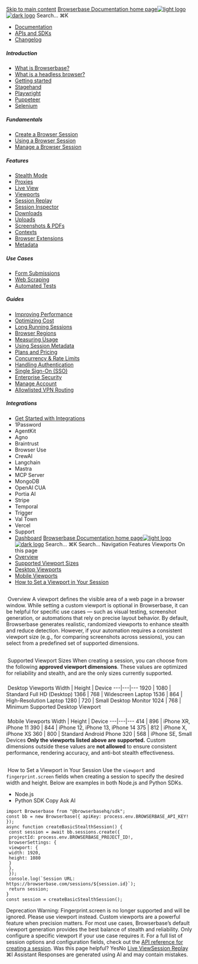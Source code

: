 [Skip to main content](#content-area)
[Browserbase Documentation home page![light logo](https://mintcdn.com/browserbase/lUkHCCQ3HJMpCnfp/logo/light.svg?fit=max&auto=format&n=lUkHCCQ3HJMpCnfp&q=85&s=0f99c87492a4fb0e9bfc45075a78c64f)![dark logo](https://mintcdn.com/browserbase/lUkHCCQ3HJMpCnfp/logo/dark.svg?fit=max&auto=format&n=lUkHCCQ3HJMpCnfp&q=85&s=645b212b9cbee8bebf84f318c2baaac0)](https://www.browserbase.com)
Search...
⌘K
 * [Documentation](/introduction/what-is-browserbase)
 * [APIs and SDKs](/reference/introduction)
 * [Changelog](https://www.browserbase.com/changelog)
##### Introduction
 * [What is Browserbase?](/introduction/what-is-browserbase)
 * [What is a headless browser?](/introduction/what-is-headless-browser)
 * [Getting started](/introduction/getting-started)
 * [Stagehand](/introduction/stagehand)
 * [Playwright](/introduction/playwright)
 * [Puppeteer](/introduction/puppeteer)
 * [Selenium](/introduction/selenium)
##### Fundamentals
 * [Create a Browser Session](/fundamentals/create-browser-session)
 * [Using a Browser Session](/fundamentals/using-browser-session)
 * [Manage a Browser Session](/fundamentals/manage-browser-session)
##### Features
 * [Stealth Mode](/features/stealth-mode)
 * [Proxies](/features/proxies)
 * [Live View](/features/session-live-view)
 * [Viewports](/features/viewports)
 * [Session Replay](/features/session-replay)
 * [Session Inspector](/features/session-inspector)
 * [Downloads](/features/downloads)
 * [Uploads](/features/uploads)
 * [Screenshots & PDFs](/features/screenshots)
 * [Contexts](/features/contexts)
 * [Browser Extensions](/features/browser-extensions)
 * [Metadata](/features/session-metadata)
##### Use Cases
 * [Form Submissions](/use-cases/automating-form-submissions)
 * [Web Scraping](/use-cases/scraping-website)
 * [Automated Tests](/use-cases/building-automated-tests)
##### Guides
 * [Improving Performance](/guides/speed-optimization)
 * [Optimizing Cost](/guides/cost-optimization)
 * [Long Running Sessions](/guides/long-running-sessions)
 * [Browser Regions](/guides/multi-region)
 * [Measuring Usage](/guides/measuring-usage)
 * [Using Session Metadata](/guides/using-session-metadata)
 * [Plans and Pricing](/guides/plans-and-pricing)
 * [Concurrency & Rate Limits](/guides/concurrency-rate-limits)
 * [Handling Authentication](/guides/authentication)
 * [Single Sign-On (SSO)](/guides/sso-setup)
 * [Enterprise Security](/guides/security)
 * [Manage Account](/guides/manage-account)
 * [Allowlisted VPN Routing](/guides/vpn)
##### Integrations
 * [Get Started with Integrations](/integrations/get-started)
 * 1Password
 * AgentKit
 * Agno
 * Braintrust
 * Browser Use
 * CrewAI
 * Langchain
 * Mastra
 * MCP Server
 * MongoDB
 * OpenAI CUA
 * Portia AI
 * Stripe
 * Temporal
 * Trigger
 * Val Town
 * Vercel
 * Support
 * [Dashboard](https://www.browserbase.com/overview)
[Browserbase Documentation home page![light logo](https://mintcdn.com/browserbase/lUkHCCQ3HJMpCnfp/logo/light.svg?fit=max&auto=format&n=lUkHCCQ3HJMpCnfp&q=85&s=0f99c87492a4fb0e9bfc45075a78c64f)![dark logo](https://mintcdn.com/browserbase/lUkHCCQ3HJMpCnfp/logo/dark.svg?fit=max&auto=format&n=lUkHCCQ3HJMpCnfp&q=85&s=645b212b9cbee8bebf84f318c2baaac0)](https://www.browserbase.com)
Search...
⌘K
Search...
Navigation
Features
Viewports
On this page
 * [Overview](#overview)
 * [Supported Viewport Sizes](#supported-viewport-sizes)
 * [Desktop Viewports](#desktop-viewports)
 * [Mobile Viewports](#mobile-viewports)
 * [How to Set a Viewport in Your Session](#how-to-set-a-viewport-in-your-session)
## 
[​](#overview)
Overview
A viewport defines the visible area of a web page in a browser window. While setting a custom viewport is optional in Browserbase, it can be helpful for specific use cases — such as visual testing, screenshot generation, or automations that rely on precise layout behavior. By default, Browserbase generates realistic, randomized viewports to enhance stealth and reduce detection. However, if your automation requires a consistent viewport size (e.g., for comparing screenshots across sessions), you can select from a predefined set of supported dimensions.
## 
[​](#supported-viewport-sizes)
Supported Viewport Sizes
When creating a session, you can choose from the following **approved viewport dimensions**. These values are optimized for reliability and stealth, and are the only sizes currently supported.
### 
[​](#desktop-viewports)
Desktop Viewports
Width | Height | Device 
---|---|--- 
1920 | 1080 | Standard Full HD (Desktop) 
1366 | 768 | Widescreen Laptop 
1536 | 864 | High-Resolution Laptop 
1280 | 720 | Small Desktop Monitor 
1024 | 768 | Minimum Supported Desktop Viewport 
### 
[​](#mobile-viewports)
Mobile Viewports
Width | Height | Device 
---|---|--- 
414 | 896 | iPhone XR, iPhone 11 
390 | 844 | iPhone 12, iPhone 13, iPhone 14 
375 | 812 | iPhone X, iPhone XS 
360 | 800 | Standard Android Phone 
320 | 568 | iPhone SE, Small Devices 
**Only the viewports listed above are supported.** Custom dimensions outside these values are **not allowed** to ensure consistent performance, rendering accuracy, and anti-bot stealth effectiveness.
## 
[​](#how-to-set-a-viewport-in-your-session)
How to Set a Viewport in Your Session
Use the `viewport` and `fingerprint.screen` fields when creating a session to specify the desired width and height. Below are examples in both Node.js and Python SDKs.
 * Node.js
 * Python
SDK
Copy
Ask AI
```
import Browserbase from "@browserbasehq/sdk";
const bb = new Browserbase({ apiKey: process.env.BROWSERBASE_API_KEY! });
async function createBasicStealthSession() {
 const session = await bb.sessions.create({
 projectId: process.env.BROWSERBASE_PROJECT_ID!,
 browserSettings: {
 viewport: {
 width: 1920,
 height: 1080
 }
 },
 });
 console.log(`Session URL: https://browserbase.com/sessions/${session.id}`);
 return session;
}
const session = createBasicStealthSession();
```
Deprecation Warning: Fingerprint.screen is no longer supported and will be ignored. Please use viewport instead.
Custom viewports are a powerful feature when precision matters. For most use cases, Browserbase’s default viewport generation provides the best balance of stealth and reliability. Only configure a specific viewport if your use case requires it. For a full list of session options and configuration fields, check out the [API reference for creating a session](/reference/api/create-a-session).
Was this page helpful?
YesNo
[Live View](/features/session-live-view)[Session Replay](/features/session-replay)
⌘I
Assistant
Responses are generated using AI and may contain mistakes.
